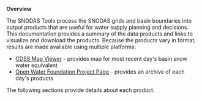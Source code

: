 **Overview**

The SNODAS Tools process the SNODAS grids and basin boundaries into output products that are useful for water supply planning and decisions.
This documentation provides a summary of the data products and links to visualize and download the products.
Because the products vary in format, results are made available using multiple platforms:

* [CDSS Map Viewer](http://cdss.state.co.us/onlineTools/Pages/MapViewer.aspx) - provides map for most recent day's basin snow water equivalent
* [Open Water Foundation Project Page](http://projects.openwaterfoundation.org/owf-proj-co-cwcb-2016-snodas/index.html) - provides an archive of each day's products

The following sections provide details about each product.
